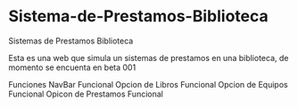 # Sistema-de-Prestamos-Biblioteca
Sistemas de Prestamos Biblioteca

Esta es una web que simula un sistemas de prestamos en una biblioteca, de momento se encuenta en beta 001

Funciones
NavBar Funcional
Opcion de Libros Funcional
Opcion de Equipos Funcional
Opicon de Prestamos Funcional


